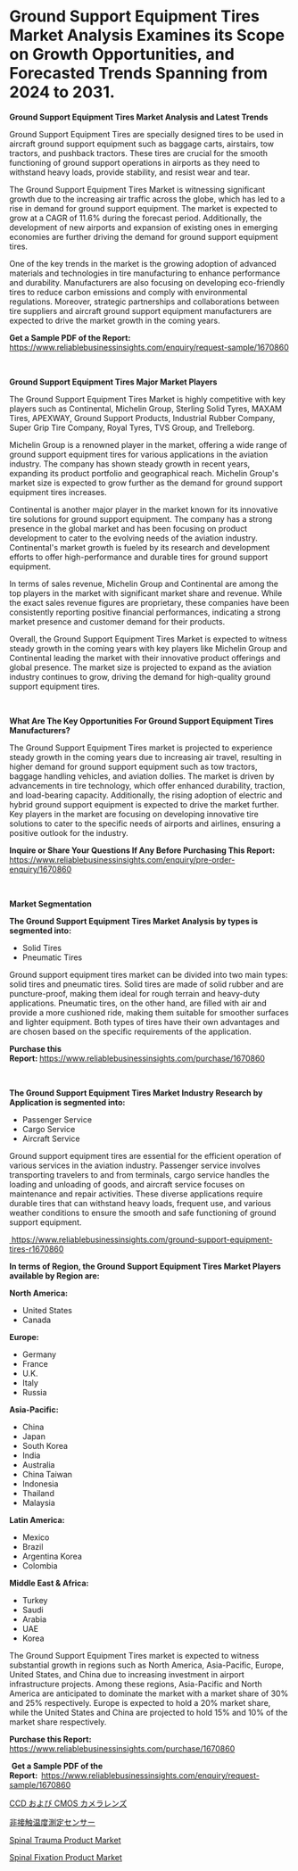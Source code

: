 <p><h1>Ground Support Equipment Tires Market Analysis Examines its Scope on Growth Opportunities, and Forecasted Trends Spanning from 2024 to 2031.</h1></p><p><strong>Ground Support Equipment Tires Market Analysis and Latest Trends</strong></p>
<p><p>Ground Support Equipment Tires are specially designed tires to be used in aircraft ground support equipment such as baggage carts, airstairs, tow tractors, and pushback tractors. These tires are crucial for the smooth functioning of ground support operations in airports as they need to withstand heavy loads, provide stability, and resist wear and tear.</p><p>The Ground Support Equipment Tires Market is witnessing significant growth due to the increasing air traffic across the globe, which has led to a rise in demand for ground support equipment. The market is expected to grow at a CAGR of 11.6% during the forecast period. Additionally, the development of new airports and expansion of existing ones in emerging economies are further driving the demand for ground support equipment tires.</p><p>One of the key trends in the market is the growing adoption of advanced materials and technologies in tire manufacturing to enhance performance and durability. Manufacturers are also focusing on developing eco-friendly tires to reduce carbon emissions and comply with environmental regulations. Moreover, strategic partnerships and collaborations between tire suppliers and aircraft ground support equipment manufacturers are expected to drive the market growth in the coming years.</p></p>
<p><strong>Get a Sample PDF of the Report:&nbsp;</strong> <a href="https://www.reliablebusinessinsights.com/enquiry/request-sample/1670860">https://www.reliablebusinessinsights.com/enquiry/request-sample/1670860</a></p>
<p>&nbsp;</p>
<p><strong>Ground Support Equipment Tires Major Market Players</strong></p>
<p><p>The Ground Support Equipment Tires Market is highly competitive with key players such as Continental, Michelin Group, Sterling Solid Tyres, MAXAM Tires, APEXWAY, Ground Support Products, Industrial Rubber Company, Super Grip Tire Company, Royal Tyres, TVS Group, and Trelleborg.</p><p>Michelin Group is a renowned player in the market, offering a wide range of ground support equipment tires for various applications in the aviation industry. The company has shown steady growth in recent years, expanding its product portfolio and geographical reach. Michelin Group's market size is expected to grow further as the demand for ground support equipment tires increases.</p><p>Continental is another major player in the market known for its innovative tire solutions for ground support equipment. The company has a strong presence in the global market and has been focusing on product development to cater to the evolving needs of the aviation industry. Continental's market growth is fueled by its research and development efforts to offer high-performance and durable tires for ground support equipment.</p><p>In terms of sales revenue, Michelin Group and Continental are among the top players in the market with significant market share and revenue. While the exact sales revenue figures are proprietary, these companies have been consistently reporting positive financial performances, indicating a strong market presence and customer demand for their products.</p><p>Overall, the Ground Support Equipment Tires Market is expected to witness steady growth in the coming years with key players like Michelin Group and Continental leading the market with their innovative product offerings and global presence. The market size is projected to expand as the aviation industry continues to grow, driving the demand for high-quality ground support equipment tires.</p></p>
<p>&nbsp;</p>
<p><strong>What Are The Key Opportunities For Ground Support Equipment Tires Manufacturers?</strong></p>
<p><p>The Ground Support Equipment Tires market is projected to experience steady growth in the coming years due to increasing air travel, resulting in higher demand for ground support equipment such as tow tractors, baggage handling vehicles, and aviation dollies. The market is driven by advancements in tire technology, which offer enhanced durability, traction, and load-bearing capacity. Additionally, the rising adoption of electric and hybrid ground support equipment is expected to drive the market further. Key players in the market are focusing on developing innovative tire solutions to cater to the specific needs of airports and airlines, ensuring a positive outlook for the industry.</p></p>
<p><strong>Inquire or Share Your Questions If Any Before Purchasing This Report:</strong> <a href="https://www.reliablebusinessinsights.com/enquiry/pre-order-enquiry/1670860">https://www.reliablebusinessinsights.com/enquiry/pre-order-enquiry/1670860</a></p>
<p>&nbsp;</p>
<p><strong>Market Segmentation</strong></p>
<p><strong>The Ground Support Equipment Tires Market Analysis by types is segmented into:</strong></p>
<p><ul><li>Solid Tires</li><li>Pneumatic Tires</li></ul></p>
<p><p>Ground support equipment tires market can be divided into two main types: solid tires and pneumatic tires. Solid tires are made of solid rubber and are puncture-proof, making them ideal for rough terrain and heavy-duty applications. Pneumatic tires, on the other hand, are filled with air and provide a more cushioned ride, making them suitable for smoother surfaces and lighter equipment. Both types of tires have their own advantages and are chosen based on the specific requirements of the application.</p></p>
<p><strong>Purchase this Report:&nbsp;</strong><a href="https://www.reliablebusinessinsights.com/purchase/1670860">https://www.reliablebusinessinsights.com/purchase/1670860</a></p>
<p>&nbsp;</p>
<p><strong>The Ground Support Equipment Tires Market Industry Research by Application is segmented into:</strong></p>
<p><ul><li>Passenger Service</li><li>Cargo Service</li><li>Aircraft Service</li></ul></p>
<p><p>Ground support equipment tires are essential for the efficient operation of various services in the aviation industry. Passenger service involves transporting travelers to and from terminals, cargo service handles the loading and unloading of goods, and aircraft service focuses on maintenance and repair activities. These diverse applications require durable tires that can withstand heavy loads, frequent use, and various weather conditions to ensure the smooth and safe functioning of ground support equipment.</p></p>
<p><a href="https://www.reliablebusinessinsights.com/ground-support-equipment-tires-r1670860">&nbsp;https://www.reliablebusinessinsights.com/ground-support-equipment-tires-r1670860</a></p>
<p><strong>In terms of Region, the Ground Support Equipment Tires Market Players available by Region are:</strong></p>
<p>
    <p> <strong> North America: </strong>
        <ul>
            <li>United States</li>
            <li>Canada</li>
        </ul>
        </p> 
    <p> <strong> Europe: </strong>
        <ul>
            <li>Germany</li>
            <li>France</li>
            <li>U.K.</li>
            <li>Italy</li>
            <li>Russia</li>
        </ul>
        </p> 
    <p> <strong> Asia-Pacific: </strong>
        <ul>
            <li>China</li>
            <li>Japan</li>
            <li>South Korea</li>
            <li>India</li>
            <li>Australia</li>
            <li>China Taiwan</li>
            <li>Indonesia</li>
            <li>Thailand</li>
            <li>Malaysia</li>
        </ul>
        </p> 
    <p> <strong> Latin America: </strong>
        <ul>
            <li>Mexico</li>
            <li>Brazil</li>
            <li>Argentina Korea</li>
            <li>Colombia</li>
        </ul>
        </p> 
    <p> <strong> Middle East & Africa: </strong>
        <ul>
            <li>Turkey</li>
            <li>Saudi</li>
            <li>Arabia</li>
            <li>UAE</li>
            <li>Korea</li>
        </ul>
    </p>
    </p>
<p><p>The Ground Support Equipment Tires market is expected to witness substantial growth in regions such as North America, Asia-Pacific, Europe, United States, and China due to increasing investment in airport infrastructure projects. Among these regions, Asia-Pacific and North America are anticipated to dominate the market with a market share of 30% and 25% respectively. Europe is expected to hold a 20% market share, while the United States and China are projected to hold 15% and 10% of the market share respectively.</p></p>
<p><strong>Purchase this Report: </strong><a href="https://www.reliablebusinessinsights.com/purchase/1670860">https://www.reliablebusinessinsights.com/purchase/1670860</a></p>
<p>&nbsp;<strong>Get a Sample PDF of the Report:&nbsp;&nbsp;</strong><a href="https://www.reliablebusinessinsights.com/enquiry/request-sample/1670860">https://www.reliablebusinessinsights.com/enquiry/request-sample/1670860</a></p>
<p><strong></strong></p>
<p><p><a href="https://github.com/moulafa/Market-Research-Report-List-2/blob/main/9871306120480.md">CCD および CMOS カメラレンズ</a></p><p><a href="https://github.com/SantosDicki04/Market-Research-Report-List-2/blob/main/7723425120481.md">非接触温度測定センサー</a></p><p><a href="https://github.com/ernidarwin455/Market-Research-Report-List-1/blob/main/spinal-trauma-product-market.md">Spinal Trauma Product Market</a></p><p><a href="https://github.com/madrenesphilippe/Market-Research-Report-List-1/blob/main/spinal-fixation-product-market.md">Spinal Fixation Product Market</a></p></p>